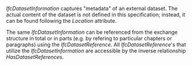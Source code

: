 _IfcDatasetInformation_ captures "metadata" of an external dataset. The actual content of the dataset is not defined in this specification; instead, it can be found following the _Location_ attribute.

The same _IfcDatasetInformation_ can be referenced from the exchange structure in total or in parts (e.g. by refering to particular chapters or paragraphs) using the _IfcDatasetReference_. All _IfcDatasetReference_'s that utilize the _IfcDatasetInformation_ are accessible by the inverse relationship _HasDatasetReferences_.
